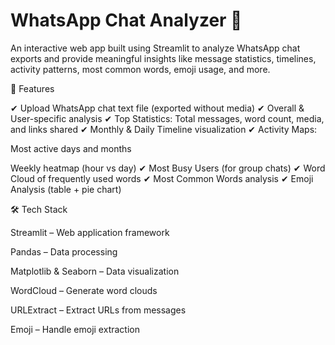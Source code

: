 # WhatsApp Chat Analyzer 💬

An interactive web app built using Streamlit to analyze WhatsApp chat exports and provide meaningful insights like message statistics, timelines, activity patterns, most common words, emoji usage, and more.

🚀 Features

✔ Upload WhatsApp chat text file (exported without media)
✔ Overall & User-specific analysis
✔ Top Statistics: Total messages, word count, media, and links shared
✔ Monthly & Daily Timeline visualization
✔ Activity Maps:

Most active days and months

Weekly heatmap (hour vs day)
✔ Most Busy Users (for group chats)
✔ Word Cloud of frequently used words
✔ Most Common Words analysis
✔ Emoji Analysis (table + pie chart)

🛠️ Tech Stack

Streamlit – Web application framework

Pandas – Data processing

Matplotlib & Seaborn – Data visualization

WordCloud – Generate word clouds

URLExtract – Extract URLs from messages

Emoji – Handle emoji extraction
